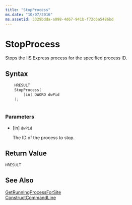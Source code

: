 ```yaml
---
title: "StopProcess"
ms.date: "10/07/2016"
ms.assetid: 3329bdda-a098-4d67-941b-f72c6a5486bd
---
```

# StopProcess
Stops the IIS Express process for the specified process ID.  
  
## Syntax  
  
```cpp  
    HRESULT  
    StopProcess(   
        [in] DWORD dwPid  
    );  
  
```  
  
### Parameters  
  
- [in] `dwPid`  
  
     The ID of the process to stop.  
  
## Return Value  
 `HRESULT`  
  
## See Also  
 [GetRunningProcessForSite](../../extensions/express-api-reference/getrunningprocessforsite.md)   
 [ConstructCommandLine](../../extensions/express-api-reference/constructcommandline.md)
